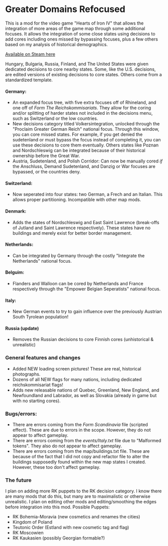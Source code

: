 # Greater Domains Refocused

This is a mod for the video game "Hearts of Iron IV" that allows the integration of more areas of the game map through some additional focuses.
It allows the integration of some close states using decisions to add cores including ones missed by bypassing focuses, plus a few others based on my analysis of historical demographics.

[Available on Steam here](https://steamcommunity.com/sharedfiles/filedetails/?id=2844729564)

Hungary, Bulgaria, Russia, Finland, and The United States were given dedicated decisions to core nearby states. Some, like the U.S. decisions, are edited versions of existing decisions to core states. Others come from a standardized template.
#### Germany:
- An expanded focus tree, with five extra focuses off of Rhineland, and one off of <i>Form The Reichskommisariats</i>. They allow for the coring and/or splitting of harder states not included in the decisions menu, such as Switzerland or the low countries.
- New decisions category titled Volkersintegration, unlocked through the "Proclaim Greater German Reich" national focus. Through this window, you can core missed states. For example, if you get denied the sudetenland or must bypass the focus instead of completing it, you can use these decisions to core them eventually. Others states like Poznan and Nordschleswig can be integrated because of their historical ownership before the Great War.
- Austria, Sudetenland, and Polish Corridor: Can now be manually cored _if_ the Anschluss, Demand Sudetenland, and Danzig or War focuses are bypassed, or the countries deny.
#### Switzerland:
- Now seperated into four states: two German, a Frech and an Italian. This allows proper partitioning. Incompatible with other map mods.
#### Denmark:
- Adds the states of Nordschleswig and East Saint Lawrence (break-offs of Jutland and Saint Lawrence respectively). These states have no buildings and merely exist for better border management.
#### Netherlands:
- Can be integrated by Germany through the costly "Integrate the Netherlands" national focus.
#### Belguim: 
- Flanders and Walloon can be cored by Netherlands and France respectively through the "Empower Belgian Seperatists" national focus.
#### Italy:
-  New German events to try to gain influence over the previously Austrian South Tyrolean population!
#### Russia (update)
- Removes the Russian decisions to core Finnish cores (unhistorical & unrealistic)
### General features and changes
- Added NEW loading screen pictures! These are real, historical photographs.
- Dozens of all NEW flags for many nations, including dedicated reichskommisariat flags!
- Adds new releasable nations of Quebec, Greenland, New England, and Newfoundland and Labrador, as well as Slovakia (already in game but with no starting cores).

### Bugs/errors:
- There are errors coming from the <i>Form Scandinavia</i> file (scripted effect). These are due to errors in the scope. However, they do not appear to affect gameplay.
- There are errors coming from the <i>events/Italy.txt</i> file due to "Malformed tokens". They also do not appear to affect gameplay.
- There are errors coming from the </i>map/buildings.txt</i> file. These are because of the fact that I did not copy and refactor file to alter the buildings supposedly found within the new map states I created. However, these too don't affect gameplay.

### The future
 I plan on adding more RK puppets to the RK decision category. I know there are many mods that do this, but many are to maximalistic or otherwise unrealistic. I plan on editing other mods and editing/smoothing the edges before integration into this mod.
 Possible Puppets:
  - RK Bohemia-Moravia (new cosmetics and renames the cities)
  - Kingdom of Poland
  - Teutonic Order (Estland with new cosmetic tag and flag)
  - RK Moscowien
  - RK Kaukasien (possibly Georgian formable?)
